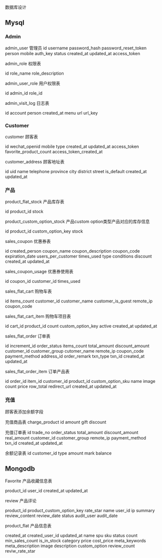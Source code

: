 数据库设计

## Mysql

### Admin

admin_user 管理员
id username password_hash password_reset_token person mobile auth_key status created_at updated_at access_token

admin_role 权限表

id role_name role_description

admin_user_role 用户权限表

id admin_id role_id

admin_visit_log 日志表

id account person created_at menu url url_key

### Customer

customer 顾客表

id wechat_openid mobile type created_at updated_at access_token favorite_product_count access_token_created_at 

customer_address 顾客地址表

id uid name telephone province city district street is_default created_at updated_at

### 产品

product_flat_stock 产品库存表

id product_id stock

product_custom_option_stock 产品custom option类型产品对应的库存信息

id product_id custom_option_key stock

sales_coupon 优惠券表

id created_person coupon_name coupon_description coupon_code expiration_date users_per_customer times_used type conditions discount created_at updated_at

sales_coupon_usage 优惠券使用表

id coupon_id customer_id times_used

sales_flat_cart 购物车表

id items_count customer_id customer_name customer_is_guest remote_ip coupon_code 

sales_flat_cart_item 购物车项目表

id cart_id product_id count custom_option_key active created_at updated_at

sales_flat_order 订单表

id increment_id order_status items_count total_amount discount_amount customer_id customer_group cutomer_name remote_ip coupon_code payment_method address_id order_remark txn_type txn_id created_at updated_at

sales_flat_order_item 订单产品表

id order_id item_id customer_id product_id custom_option_sku name image count price row_total redirect_url created_at updated_at 

### 充值
顾客表添加余额字段

充值商品表 charge_product
id amount gift discount

充值订单表
id trade_no order_status total_amount discount_amount real_amount customer_id customer_group remote_ip payment_method txn_id created_at updated_at

余额记录表
id customer_id type amount mark balance

## Mongodb

Favorite 产品收藏信息表

product_id user_id created_at updated_at

review 产品评论

product_id product_custom_option_key rate_star name user_id ip summary review_content review_date status audit_user audit_date

product_flat 产品信息表

created_at created_user_id updated_at name spu sku status count min_sales_count is_in_stock category price cost_price meta_keywords meta_description image description custom_option review_count reviw_rate_star


